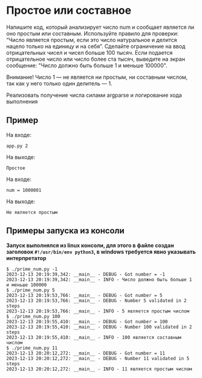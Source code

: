 # Простое или составное

Напишите код, который анализирует число num и сообщает является ли оно простым или составным.
Используйте правило для проверки: “Число является простым, если это число натуральное и делится нацело только на единицу и на себя”.
Сделайте ограничение на ввод отрицательных чисел и чисел больше 100 тысяч. Если подается отрицательное число или число более ста тысяч, выведите на экран сообщение: "Число должно быть больше 1 и меньше 100000".

Внимание! Число 1 — не является ни простым, ни составным числом, так как у него только один делитель — 1.

Реализовать получение числа силами argparse и логирование хода выполнения

## Пример

На входе:

`app.py 2`

На выходе:

`Простое`

На входе:

`num = 1000001`

На выходе:

`Не является простым`

## Примеры запуска из консоли

**Запуск выполнялся из linux консоли, для этого в файле создан заголовок `#!/usr/bin/env python3`, в windows требуется явно указывать интерпретатор**

```
$ ./prime_num.py -1
2023-12-13 20:19:39,342: __main__ - DEBUG - Got number = -1
2023-12-13 20:19:39,342: __main__ - INFO - Число должно быть больше 1 и меньше 100000
$ ./prime_num.py 5
2023-12-13 20:19:53,766: __main__ - DEBUG - Got number = 5
2023-12-13 20:19:53,766: __main__ - DEBUG - Number 5 validated in 2 steps
2023-12-13 20:19:53,766: __main__ - INFO - 5 является простым числом
$ ./prime_num.py 100
2023-12-13 20:19:55,410: __main__ - DEBUG - Got number = 100
2023-12-13 20:19:55,410: __main__ - DEBUG - Number 100 validated in 2 steps
2023-12-13 20:19:55,410: __main__ - INFO - 100 является составным числом
$ ./prime_num.py 11
2023-12-13 20:20:12,272: __main__ - DEBUG - Got number = 11
2023-12-13 20:20:12,272: __main__ - DEBUG - Number 11 validated in 5 steps
2023-12-13 20:20:12,272: __main__ - INFO - 11 является простым числом
```
